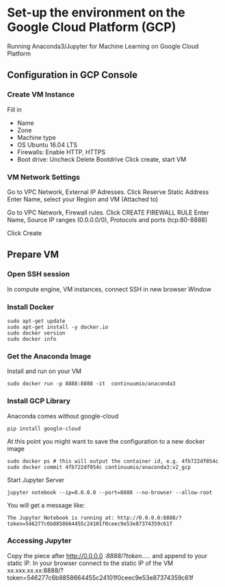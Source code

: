 # Set-up the environment on the Google Cloud Platform (GCP)
Running Anaconda3/Jupyter for Machine Learning on Google Cloud Platform 
## Configuration in GCP Console
### Create VM Instance
Fill in
* Name
* Zone
* Machine type
* OS Ubuntu 16.04 LTS
* Firewalls: Enable HTTP, HTTPS
* Boot drive: Uncheck Delete Bootdrive
Click create, start VM
### VM Network Settings
Go to VPC Network, External IP Adresses. Click Reserve Static Address
Enter Name, select your Region and VM (Attached to)

Go to VPC Network, Firewall rules. Click CREATE FIREWALL RULE
Enter Name, Source IP ranges (0.0.0.0/0), Protocols and ports (tcp:80-8888)

Click Create
## Prepare VM
### Open SSH session
In compute engine, VM instances, connect SSH in new browser Window
### Install Docker
```
sudo apt-get update
sudo apt-get install -y docker.io
sudo docker version
sudo docker info
```
### Get the Anaconda Image 
Install and run on your VM
```
sudo docker run -p 8888:8888 -it  continuumio/anaconda3
```
### Install GCP Library
Anaconda comes without google-cloud
```
pip install google-cloud
```
At this point you might want to save the configuration to a new docker image
```
sudo docker ps # this will output the container id, e.g. 4fb722df054c
sudo docker commit 4fb722df054c continuumio/anaconda3:v2_gcp
```
Start Jupyter Server
```
jupyter notebook --ip=0.0.0.0 --port=8888 --no-browser --allow-root
``` 
You will get a message like:
```
The Jupyter Notebook is running at: http://0.0.0.0:8888/?token=546277c6b8858664455c24101f0ceec9e53e87374359c61f
```

### Accessing Jupyter
Copy the piece after http://0.0.0.0 *:8888/?token.....* and append to your static IP.
In your browser connect to the static IP of the VM xx.xxx.xx.xx:8888/?token=546277c6b8858664455c24101f0ceec9e53e87374359c61f
